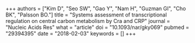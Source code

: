 +++
authors = ["Kim D", "Seo SW", "Gao Y", "Nam H", "Guzman GI", "Cho BK", "Palsson BO."]
title = "Systems assessment of transcriptional regulation on central carbon metabolism by Cra and CRP"
journal = "Nucleic Acids Res"
what = "article"
doi = "10.1093/nar/gky069"
pubmed = "29394395"
date = "2018-02-03"
keywords = []
+++

